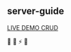 ## server-guide

[LIVE DEMO CRUD](https://geraldotech.github.io/server-guide/LojaInterativa_CRUD/)

:pencil: :wave: :zap: :tada:
